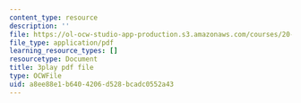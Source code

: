 ```yaml
---
content_type: resource
description: ''
file: https://ol-ocw-studio-app-production.s3.amazonaws.com/courses/20-219-becoming-the-next-bill-nye-writing-and-hosting-the-educational-show-january-iap-2015/a8ee88e1b6404206d528bcadc0552a43_iR6FUYCNi5A.pdf
file_type: application/pdf
learning_resource_types: []
resourcetype: Document
title: 3play pdf file
type: OCWFile
uid: a8ee88e1-b640-4206-d528-bcadc0552a43
---
```

